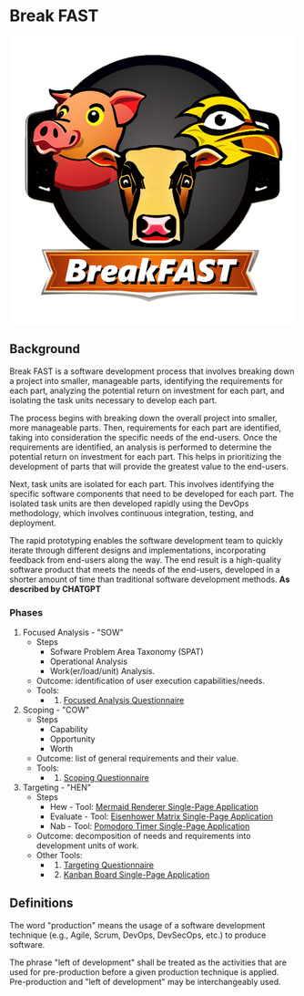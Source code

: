 Break FAST
==========

![AI Logo FTW](BreakFAST_01.png)

Background
----------
Break FAST is a software development process that involves breaking down a project into smaller, manageable parts, identifying the requirements for each part, analyzing the potential return on investment for each part, and isolating the task units necessary to develop each part.

The process begins with breaking down the overall project into smaller, more manageable parts. Then, requirements for each part are identified, taking into consideration the specific needs of the end-users. Once the requirements are identified, an analysis is performed to determine the potential return on investment for each part. This helps in prioritizing the development of parts that will provide the greatest value to the end-users.

Next, task units are isolated for each part. This involves identifying the specific software components that need to be developed for each part. The isolated task units are then developed rapidly using the DevOps methodology, which involves continuous integration, testing, and deployment.

The rapid prototyping enables the software development team to quickly iterate through different designs and implementations, incorporating feedback from end-users along the way. The end result is a high-quality software product that meets the needs of the end-users, developed in a shorter amount of time than traditional software development methods.
**As described by CHATGPT**

### Phases
1. Focused Analysis - "SOW"
   - Steps
     - Sofware Problem Area Taxonomy (SPAT)
     - Operational Analysis
     - Work(er/load/unit) Analysis.
   - Outcome: identification of user execution capabilities/needs.
   - Tools:
     - 1. [Focused Analysis Questionnaire](./Tools/Questionnaires/SOW/)
2. Scoping - "COW"
   - Steps
     - Capability
     - Opportunity
     - Worth
   - Outcome: list of general requirements and their value.
   - Tools:
     - 1. [Scoping Questionnaire](./Tools/Questionnaires/COW/)
3. Targeting - "HEN"
   - Steps
     - Hew - Tool: [Mermaid Renderer Single-Page Application](./Tools/Single-page-Apps/Mermaid-Renderer/)
     - Evaluate - Tool: [Eisenhower Matrix Single-Page Application](./Tools/Single-page-Apps/Eisenhower-Matrix/)
     - Nab - Tool: [Pomodoro Timer Single-Page Application](./Tools/Single-page-Apps/Pomodoro-Timer/)
   - Outcome: decomposition of needs and requirements into development units of work.
   - Other Tools:
     - 1. [Targeting Questionnaire](./Tools/Questionnaires/HEN/)
     - 2. [Kanban Board Single-Page Application](./Tools/Single-page-Apps/Kanban-Board/)

Definitions
-----------
The word "production" means the usage of a software development technique (e.g., Agile, Scrum, DevOps, DevSecOps, etc.) to produce software.

The phrase "left of development" shall be treated as the activities that are used for pre-production before a given production technique is applied.
Pre-production and "left of development" may be interchangeably used.
